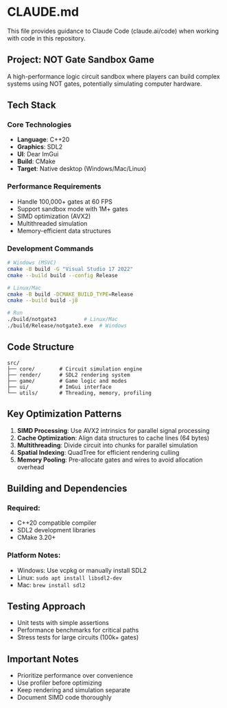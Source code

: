 # CLAUDE.md

This file provides guidance to Claude Code (claude.ai/code) when working with code in this repository.

## Project: NOT Gate Sandbox Game

A high-performance logic circuit sandbox where players can build complex systems using NOT gates, potentially simulating computer hardware.

## Tech Stack

### Core Technologies
- **Language**: C++20
- **Graphics**: SDL2
- **UI**: Dear ImGui
- **Build**: CMake
- **Target**: Native desktop (Windows/Mac/Linux)

### Performance Requirements
- Handle 100,000+ gates at 60 FPS
- Support sandbox mode with 1M+ gates
- SIMD optimization (AVX2)
- Multithreaded simulation
- Memory-efficient data structures

### Development Commands
```bash
# Windows (MSVC)
cmake -B build -G "Visual Studio 17 2022"
cmake --build build --config Release

# Linux/Mac
cmake -B build -DCMAKE_BUILD_TYPE=Release
cmake --build build -j8

# Run
./build/notgate3         # Linux/Mac
./build/Release/notgate3.exe  # Windows
```

## Code Structure

```
src/
├── core/        # Circuit simulation engine
├── render/      # SDL2 rendering system
├── game/        # Game logic and modes
├── ui/          # ImGui interface
└── utils/       # Threading, memory, profiling
```

## Key Optimization Patterns

1. **SIMD Processing**: Use AVX2 intrinsics for parallel signal processing
2. **Cache Optimization**: Align data structures to cache lines (64 bytes)
3. **Multithreading**: Divide circuit into chunks for parallel simulation
4. **Spatial Indexing**: QuadTree for efficient rendering culling
5. **Memory Pooling**: Pre-allocate gates and wires to avoid allocation overhead

## Building and Dependencies

### Required:
- C++20 compatible compiler
- SDL2 development libraries
- CMake 3.20+

### Platform Notes:
- Windows: Use vcpkg or manually install SDL2
- Linux: `sudo apt install libsdl2-dev`
- Mac: `brew install sdl2`

## Testing Approach

- Unit tests with simple assertions
- Performance benchmarks for critical paths
- Stress tests for large circuits (100k+ gates)

## Important Notes

- Prioritize performance over convenience
- Use profiler before optimizing
- Keep rendering and simulation separate
- Document SIMD code thoroughly